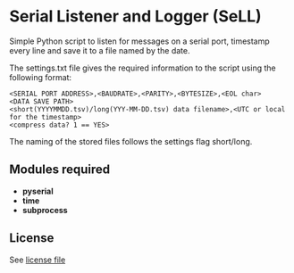 # Serial Listener and Logger (SeLL)
Simple Python script to listen for messages on a serial port, timestamp every line and save it to a file named by the date.

The settings.txt file gives the required information to the script using the following format:

```
<SERIAL PORT ADDRESS>,<BAUDRATE>,<PARITY>,<BYTESIZE>,<EOL char>
<DATA SAVE PATH>
<short(YYYYMMDD.tsv)/long(YYY-MM-DD.tsv) data filename>,<UTC or local for the timestamp>
<compress data? 1 == YES>
```
The naming of the stored files follows the settings flag short/long.

## Modules required
* **pyserial**
* **time**
* **subprocess**

## License
See [license file](./LICENSE.md)

